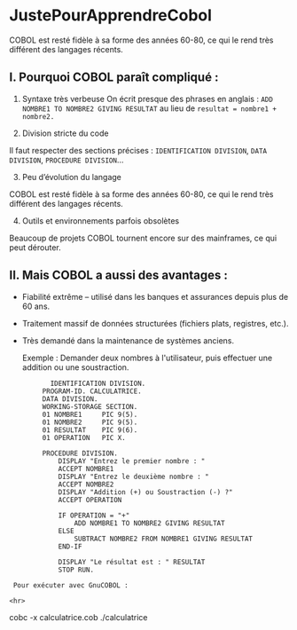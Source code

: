 # JustePourApprendreCobol
COBOL est resté fidèle à sa forme des années 60-80, ce qui le rend très différent des langages récents.

## I. Pourquoi COBOL paraît compliqué :

1. Syntaxe très verbeuse 
On écrit presque des phrases en anglais : `ADD NOMBRE1 TO NOMBRE2 GIVING RESULTAT` au lieu de `resultat = nombre1 + nombre2.`

2. Division stricte du code

Il faut respecter des sections précises : `IDENTIFICATION DIVISION`, `DATA DIVISION`, `PROCEDURE DIVISION`…

3. Peu d’évolution du langage

COBOL est resté fidèle à sa forme des années 60-80, ce qui le rend très différent des langages récents.

4. Outils et environnements parfois obsolètes

Beaucoup de projets COBOL tournent encore sur des mainframes, ce qui peut dérouter.

## II. Mais COBOL a aussi des avantages :
* Fiabilité extrême – utilisé dans les banques et assurances depuis plus de 60 ans.
* Traitement massif de données structurées (fichiers plats, registres, etc.).
* Très demandé dans la maintenance de systèmes anciens.

  Exemple : Demander deux nombres à l'utilisateur, puis effectuer une addition ou une soustraction.
  
  ```cobol
         IDENTIFICATION DIVISION.
       PROGRAM-ID. CALCULATRICE.
       DATA DIVISION.
       WORKING-STORAGE SECTION.
       01 NOMBRE1     PIC 9(5).
       01 NOMBRE2     PIC 9(5).
       01 RESULTAT    PIC 9(6).
       01 OPERATION   PIC X.

       PROCEDURE DIVISION.
           DISPLAY "Entrez le premier nombre : "
           ACCEPT NOMBRE1
           DISPLAY "Entrez le deuxième nombre : "
           ACCEPT NOMBRE2
           DISPLAY "Addition (+) ou Soustraction (-) ?"
           ACCEPT OPERATION

           IF OPERATION = "+"
               ADD NOMBRE1 TO NOMBRE2 GIVING RESULTAT
           ELSE
               SUBTRACT NOMBRE2 FROM NOMBRE1 GIVING RESULTAT
           END-IF

           DISPLAY "Le résultat est : " RESULTAT
           STOP RUN.
```
 Pour exécuter avec GnuCOBOL :

<hr>

```
cobc -x calculatrice.cob
./calculatrice
```
